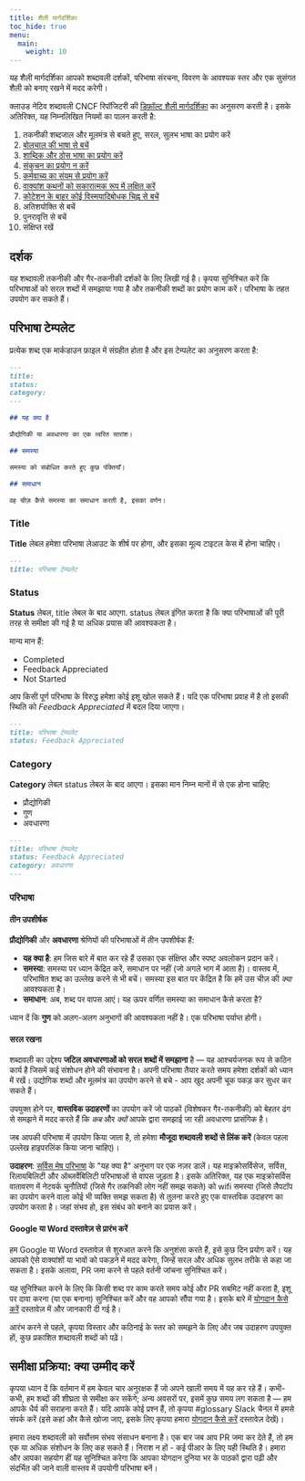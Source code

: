 ```yaml
---
title: शैली मार्गदर्शिका
toc_hide: true
menu:
  main:
    weight: 10
---
```


यह शैली मार्गदर्शिका आपको शब्दावली दर्शकों, परिभाषा संरचना, विवरण के आवश्यक स्तर और एक सुसंगत शैली को बनाए रखने में मदद करेगी।

क्लाउड नेटिव शब्दावली CNCF रिपॉजिटरी की [डिफ़ॉल्ट शैली मार्गदर्शिका](https://github.com/cncf/foundation/blob/master/style-guide.md) का अनुसरण करती है। इसके अतिरिक्त, यह निम्नलिखित नियमों का पालन करती है:

1. तकनीकी शब्दजाल और मूलमंत्र से बचते हुए, सरल, सुलभ भाषा का प्रयोग करें
2. [बोलचाल की भाषा से बचें](https://en.wikipedia.org/wiki/Colloquialism)
3. [शाब्दिक और ठोस भाषा का प्रयोग करें](https://guidetogrammar.org/grammar/composition/abstract.htm)
4. [संकुचन का प्रयोग न करें](https://en.wikipedia.org/wiki/Contraction_(grammar))
5. [कर्मवाच्य का संयम से प्रयोग करें](https://www.ef.com/ca/english-resources/english-grammar/passive-voice/)
6. [वाक्यांश कथनों को सकारात्मक रूप में लक्षित करें](https://examples.yourdictionary.com/positive-sentence-examples.html) 
7. [कोटेशन के बाहर कोई विस्मयादिबोधक चिह्न से बचें](https://www.grammarly.com/blog/exclamation-mark/)
8. अतिशयोक्ति से बचें
9. पुनरावृत्ति से बचें
10. संक्षिप्त रखें

## दर्शक

यह शब्दावली तकनीकी और गैर-तकनीकी दर्शकों के लिए लिखी गई है। कृपया सुनिश्चित करें कि परिभाषाओं को सरल शब्दों में समझाया गया है और तकनीकी शब्दों का प्रयोग काम करें। परिभाषा के तहत उपयोग कर सकते हैं।

## परिभाषा टेम्पलेट

प्रत्येक शब्द एक मार्कडाउन फ़ाइल में संग्रहीत होता है और इस टेम्पलेट का अनुसरण करता है:

```md
---
title: 
status: 
category: 
---

## यह क्या है

प्रौद्योगिकी या अवधारणा का एक त्वरित सारांश।

## समस्या

समस्या को संबोधित करते हुए कुछ पंक्तियाँ।

## समाधान

वह चीज़ कैसे समस्या का समाधान करती है, इसका वर्णन।
```

### Title

**Title** लेबल हमेशा परिभाषा लेआउट के शीर्ष पर होगा, और इसका मूल्य टाइटल केस में होना चाहिए।

```md
---
title: परिभाषा टेम्पलेट
```

### Status

**Status** लेबल, title लेबल के बाद आएगा. status लेबल इंगित करता है कि क्या परिभाषाओं की पूरी तरह से समीक्षा की गई है या अधिक प्रयास की आवश्यकता है।

मान्य मान हैं:

- Completed
- Feedback Appreciated 
- Not Started

आप किसी पूर्ण परिभाषा के विरुद्ध हमेशा कोई इशू खोल सकते हैं। यदि एक परिभाषा प्रवाह में है तो इसकी स्थिति को *Feedback Appreciated* में बदल दिया जाएगा।

```md
---
title: परिभाषा टेम्पलेट
status: Feedback Appreciated
```

### Category

**Category** लेबल status लेबल के बाद आएगा। इसका मान निम्न मानों में से एक होना चाहिए:

- प्रौद्योगिकी
- गुण
- अवधारणा

```md
---
title: परिभाषा टेम्पलेट
status: Feedback Appreciated
category: अवधारणा
---
```

### परिभाषा

#### तीन उपशीर्षक

**प्रौद्योगिकी** और **अवधारणा** श्रेणियों की परिभाषाओं में तीन उपशीर्षक हैं:

- **यह क्या है**: हम जिस बारे में बात कर रहे हैं उसका एक संक्षिप्त और स्पष्ट अवलोकन प्रदान करें।
- **समस्या**: समस्या पर ध्यान केंद्रित करें, समाधान पर नहीं (जो अगले भाग में आता है)। वास्तव में, परिभाषित शब्द का उल्लेख करने से भी बचें। समस्या इस बात पर केंद्रित है कि हमें उस चीज़ की *क्या* आवश्यकता है। 
- **समाधान**: अब, शब्द पर वापस आएं। यह ऊपर वर्णित समस्या का समाधान कैसे करता है?

ध्यान दें कि **गुण** को अलग-अलग अनुभागों की आवश्यकता नहीं है। एक परिभाषा पर्याप्त होगी।

#### सरल रखना

शब्दावली का उद्देश्य **जटिल अवधारणाओं को सरल शब्दों में समझाना** है — यह आश्चर्यजनक रूप से कठिन कार्य है जिसमें कई संशोधन होने की संभावना है। अपनी परिभाषा तैयार करते समय हमेशा दर्शकों को ध्यान में रखें। उद्योगिक शब्दों और मूलमंत्र का उपयोग करने से बचे - आप खुद अपनी चूक पकड़ कर सुधर कर सकते हैं।

उपयुक्त होने पर, **वास्तविक उदाहरणों** का उपयोग करें जो पाठकों (विशेषकर गैर-तकनीकी) को बेहतर ढंग से समझने में मदद करते हैं कि *कब* और *क्यों* आपके द्वारा समझाई जा रही अवधारणा प्रासंगिक है।

जब आपकी परिभाषा में उपयोग किया जाता है, तो हमेशा **मौजूदा शब्दावली शब्दों से लिंक करें** (केवल पहला उल्लेख हाइपरलिंक किया जाना चाहिए)।

**उदाहरण**: [सर्विस मेष परिभाषा](/service_mesh/) के "यह क्या है" अनुभाग पर एक नज़र डालें। यह माइक्रोसर्विसेज, सर्विस, रिलायबिलिटी और ऑब्ज़र्वेबिलिटी परिभाषाओं से वापस जुड़ता है। इसके अतिरिक्त, यह एक माइक्रोसर्विस वातावरण में नेटवर्क चुनौतियों (जिसे गैर तकनिकी लोग नहीं समझ सकते) को wifi समस्या (जिसे लैपटॉप का उपयोग करने वाला कोई भी व्यक्ति समझ सकता है) से तुलना करते हुए एक वास्तविक उदाहरण का उपयोग करता है। जहां संभव हो, इस संबंध को बनाने का प्रयास करें। 

#### Google या Word दस्तावेज़ से प्रारंभ करें

हम Google या Word दस्तावेज़ से शुरुआत करने कि अनुशंसा करते हैं, इसे कुछ दिन प्रयोग करें। यह आपको ऐसे वाक्यांशों या भावों को पकड़ने में मदद करेगा, जिन्हें सरल और अधिक सुलभ तरीके से कहा जा सकता है। इसके अलावा, PR जमा करने से पहले वर्तनी जांचना सुनिश्चित करें।

यह सुनिश्चित करने के लिए कि किसी शब्द पर काम करते समय कोई और PR सबमिट नहीं करता है, इशू पर दावा करना (या एक बनाना) सुनिश्चित करें और वह आपको सौंपा गया है।  इसके बारे में [योगदान कैसे करें](/hi/contribute/) दस्तावेज़ में और जानकारी दी गई है।

आरंभ करने से पहले, कृपया विस्तार और कठिनाई के स्तर को समझने के लिए और जब उदाहरण उपयुक्त हों, कुछ प्रकाशित शब्दावली शब्दों को पढ़ें।


## समीक्षा प्रक्रिया: क्या उम्मीद करें

कृपया ध्यान दें कि वर्तमान में हम केवल चार अनुरक्षक हैं जो अपने खाली समय में यह कर रहे हैं। कभी-कभी, हम शब्दों की शीघ्रता से समीक्षा कर सकेंगे; अन्य अवसरों पर, इसमें कुछ समय लग सकता है — हम आपके धैर्य की सराहना करते हैं। यदि आपके कोई प्रश्न हैं, तो कृपया #glossary Slack चैनल में हमसे संपर्क करें (इसे कहां और कैसे खोजा जाए, इसके लिए कृपया हमारा [योगदान कैसे करें](/hi/contribute/) दस्तावेज़ देखें)।

हमारा लक्ष्य शब्दावली को सर्वोत्तम संभव संसाधन बनाना है। एक बार जब आप PR जमा कर देते हैं, तो हम एक या अधिक संशोधन के लिए कह सकते हैं। निराश न हों - कई पीआर के लिए यही स्थिति है। हमारा और आपका सहयोग हीं यह सुनिश्चित करेगा कि आपका योगदान दुनिया भर के पाठकों द्वारा पढ़ी और संदर्भित की जाने वाली वास्तव में उपयोगी परिभाषा बनें।
